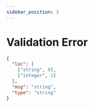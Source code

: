 ```yaml
---
sidebar_position: 3
---
```

# Validation Error

```json
{
  "loc": [
    ["string", 0],
    ["integer", 1]
  ],
  "msg": "string",
  "type": "string"
}
```